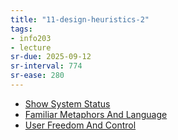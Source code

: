 ```yaml
---
title: "11-design-heuristics-2"
tags: 
- info203 
- lecture
sr-due: 2025-09-12
sr-interval: 774
sr-ease: 280
---
```


- [Show System Status](notes/show-system-status.md)
- [Familiar Metaphors And Language](notes/familiar-metaphors-and-language.md)
- [User Freedom And Control](notes/user-freedom-and-control.md)

